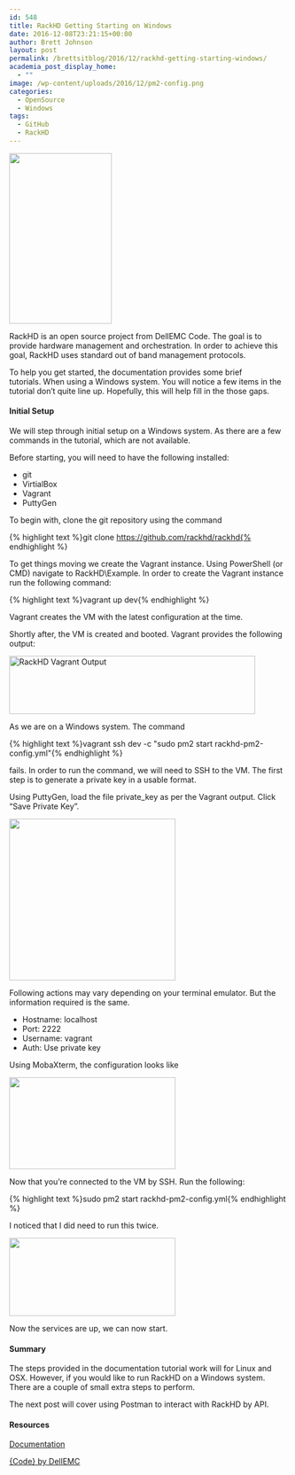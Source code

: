 ```yaml
---
id: 548
title: RackHD Getting Starting on Windows
date: 2016-12-08T23:21:15+00:00
author: Brett Johnson
layout: post
permalink: /brettsitblog/2016/12/rackhd-getting-starting-windows/
academia_post_display_home:
  - ""
image: /wp-content/uploads/2016/12/pm2-config.png
categories:
  - OpenSource
  - Windows
tags:
  - GitHub
  - RackHD
---
```

[<img class="" src="http://rackhd.readthedocs.io/en/latest/_images/logo.png" width="185" height="308" />](http://rackhd.readthedocs.io/en/latest/_images/logo.png)

RackHD is an open source project from DellEMC Code. The goal is to provide hardware management and orchestration. In order to achieve this goal, RackHD uses standard out of band management protocols.

To help you get started, the documentation provides some brief tutorials. When using a Windows system. You will notice a few items in the tutorial don&#8217;t quite line up. Hopefully, this will help fill in the those gaps.

#### Initial Setup

We will step through initial setup on a Windows system. As there are a few commands in the tutorial, which are not available.

Before starting, you will need to have the following installed:

  * git
  * VirtialBox
  * Vagrant
  * PuttyGen

To begin with, clone the git repository using the command

{% highlight text %}git clone https://github.com/rackhd/rackhd{% endhighlight %}

To get things moving we create the Vagrant instance. Using PowerShell (or CMD) navigate to RackHD\Example. In order to create the Vagrant instance run the following command:

{% highlight text %}vagrant up dev{% endhighlight %}

Vagrant creates the VM with the latest configuration at the time.

Shortly after, the VM is created and booted. Vagrant provides the following output:

[<img class="alignnone wp-image-549" title="RackHD Vagrant Output" src="https://sdbrett.com/assets/images/2016/12/UpDevOutput-300x71.png" width="444" height="105" srcset="https://sdbrett.com/assets/images2016/12/UpDevOutput-300x71.png 300w, https://sdbrett.com/assets/images2016/12/UpDevOutput-260x61.png 260w, https://sdbrett.com/assets/images2016/12/UpDevOutput.png 551w" sizes="(max-width: 444px) 100vw, 444px" />](https://sdbrett.com/assets/images/2016/12/UpDevOutput.png)

As we are on a Windows system. The command

{% highlight text %}vagrant ssh dev -c "sudo pm2 start rackhd-pm2-config.yml"{% endhighlight %}

fails. In order to run the command, we will need to SSH to the VM. The first step is to generate a private key in a usable format.

Using PuttyGen, load the file private_key as per the Vagrant output. Click &#8220;Save Private Key&#8221;.

[<img class="alignnone wp-image-550 size-medium" src="https://sdbrett.com/assets/images/2016/12/PuttyGen-300x292.png" width="300" height="292" srcset="https://sdbrett.com/assets/images2016/12/PuttyGen-300x292.png 300w, https://sdbrett.com/assets/images2016/12/PuttyGen-260x253.png 260w, https://sdbrett.com/assets/images2016/12/PuttyGen.png 474w" sizes="(max-width: 300px) 100vw, 300px" />](https://sdbrett.com/assets/images/2016/12/PuttyGen.png)

Following actions may vary depending on your terminal emulator. But the information required is the same.

  * Hostname: localhost
  * Port: 2222
  * Username: vagrant
  * Auth: Use private key

Using MobaXterm, the configuration looks like

[<img class="alignnone wp-image-551 size-medium" src="https://sdbrett.com/assets/images/2016/12/SSH-Connection-300x166.png" width="300" height="166" />](https://sdbrett.com/assets/images/2016/12/SSH-Connection-e1481198475921.png)

Now that you&#8217;re connected to the VM by SSH. Run the following:

{% highlight text %}sudo pm2 start rackhd-pm2-config.yml{% endhighlight %}

I noticed that I did need to run this twice.

[<img class="alignnone wp-image-554 size-medium" src="https://sdbrett.com/assets/images/2016/12/pm2-config-300x141.png" width="300" height="141" srcset="https://sdbrett.com/assets/images2016/12/pm2-config-300x141.png 300w, https://sdbrett.com/assets/images2016/12/pm2-config-260x122.png 260w, https://sdbrett.com/assets/images2016/12/pm2-config.png 746w" sizes="(max-width: 300px) 100vw, 300px" />](https://sdbrett.com/assets/images/2016/12/pm2-config.png)

Now the services are up, we can now start.

#### Summary

The steps provided in the documentation tutorial work will for Linux and OSX. However, if you would like to run RackHD on a Windows system. There are a couple of small extra steps to perform.

The next post will cover using Postman to interact with RackHD by API.

#### Resources

[Documentation](http://rackhd.readthedocs.io)

[{Code} by DellEMC](https://codedellemc.com/)